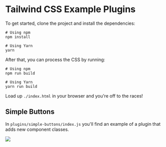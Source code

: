 # Tailwind CSS Example Plugins

To get started, clone the project and install the dependencies:

```
# Using npm
npm install

# Using Yarn
yarn
```

After that, you can process the CSS by running:

```
# Using npm
npm run build

# Using Yarn
yarn run build
```

Load up `./index.html` in your browser and you're off to the races!

## Simple Buttons

In `plugins/simple-buttons/index.js` you'll find an example of a plugin that adds new component classes.

![](https://user-images.githubusercontent.com/4323180/37471725-d90672a6-2840-11e8-8b15-924e62c90e1d.png)
